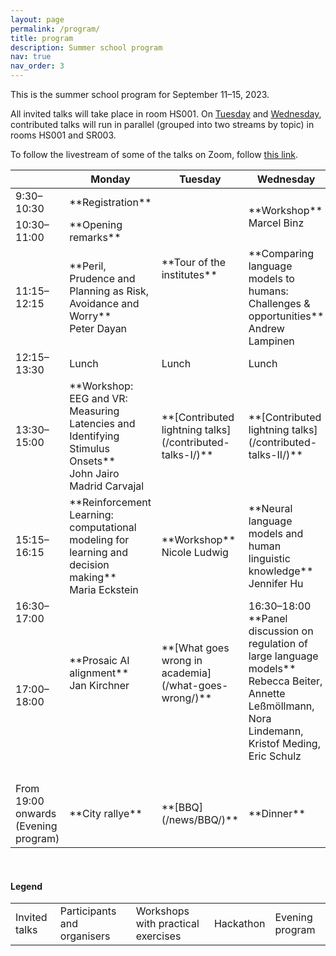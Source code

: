 ```yaml
---
layout: page
permalink: /program/
title: program
description: Summer school program
nav: true
nav_order: 3
---
```



This is the summer school program for September 11–15, 2023.

All invited talks will take place in room HS001. On [Tuesday](/contributed-talks-I/) and [Wednesday](/contributed-talks-II/), contributed talks will run in parallel (grouped into two streams by topic) in rooms HS001 and SR003.

To follow the livestream of some of the talks on Zoom, follow [this link](https://zoom.us/my/polina.tsvilodub).

<table class="table-responsive">
  <thead>
    <tr>
      <th scope="col"></th>
      <th scope="col">Monday</th>
      <th scope="col">Tuesday</th>
      <th scope="col">Wednesday</th>
      <th scope="col">Thursday</th>
      <th scope="col">Friday</th>
    </tr>
  </thead>
  <tbody>
    <tr>
        <td> 9:30–10:30 </td>
        <td markdown="span" class="table-warning"> **Registration** </td>
        <td markdown="span" rowspan="3" class="table-warning"> **Tour of the institutes** </td>
        <td markdown="span" rowspan="2" class="table-danger"> **Workshop** <br> Marcel Binz </td>
        <td markdown="span" rowspan="3" class="table-info"> **Hackathon / "Cognithon" / "Neurothon"** </td>
        <td markdown="span" rowspan="2" class="table-danger"> **Science communication seminar** </td>
    </tr>
    <tr>
        <td> 10:30–11:00 </td>
        <td markdown="span" class="table-warning"> **Opening remarks** </td>
    </tr>
    <tr>
        <td> 11:15–12:15 </td>
        <td markdown="span" class="table-primary"> **Peril, Prudence and Planning as Risk, Avoidance and Worry** <br> Peter Dayan </td>
        <td markdown="span" class="table-primary"> **Comparing language models to humans: Challenges & opportunities** <br> Andrew Lampinen </td>
        <td markdown="span" class="table-info">**Work on 5-min pitches**</td>
    </tr>
    <tr>
        <td> 12:15–13:30 </td>
        <td> Lunch </td>
        <td> Lunch </td>
        <td> Lunch </td>
        <td> Lunch </td>
        <td> Lunch </td>
    </tr>
    <tr>
        <td> 13:30–15:00 </td>
        <td markdown="span" class="table-danger"> **Workshop: EEG and VR: Measuring Latencies and Identifying Stimulus Onsets** <br> John Jairo Madrid Carvajal </td>
        <td markdown="span" class="table-warning"> **[Contributed lightning talks](/contributed-talks-I/)** </td>
        <td markdown="span" class="table-warning"> **[Contributed lightning talks](/contributed-talks-II/)** </td>
        <td markdown="span" rowspan="8" class="table-info"> **Hackathon** </td>
        <td markdown="span" class="table-info"> **5-min pitches** </td>
    </tr>
    <tr>
        <td rowspan="2"> 15:15–16:15 </td>
        <td markdown="span" rowspan="2" class="table-primary"> **Reinforcement Learning: computational modeling for learning and decision making** <br> Maria Eckstein </td>
        <td markdown="span" rowspan="2" class="table-danger"> **Workshop** <br> Nicole Ludwig </td>
        <td markdown="span" rowspan="2" class="table-primary"> **Neural language models and human linguistic knowledge** <br> Jennifer Hu</td>
        <td markdown="span" class="table-warning">**Announcing hackathon winners & Closing remarks**</td>
    </tr>
    <tr>
        <td markdown="span" rowspan="2" class="table-primary"> 16:00–17:00 **Title TBA** <br> Noah Goodman </td>
    </tr>
    <tr>
        <td> 16:30–17:00 </td>
        <td markdown="span" rowspan="2" class="table-primary"> **Prosaic AI alignment** <br> Jan Kirchner </td>
        <td markdown="span" rowspan="2" class="table-danger"> **[What goes wrong in academia](/what-goes-wrong/)**</td>
        <td markdown="span" rowspan="3" class="table-primary">16:30–18:00 <br> **Panel discussion on regulation of large language models** <br> Rebecca Beiter, Annette Leßmöllmann, Nora Lindemann, Kristof Meding, Eric Schulz</td>
    </tr>
    <tr>
        <td rowspan="2"> 17:00–18:00 </td>
    </tr>
    <tr>
        <td> &nbsp; </td>
        <td> &nbsp; </td>
        <td> &nbsp; </td>
    </tr>
    <tr>
        <td> &nbsp; </td>
        <td> &nbsp; </td>
        <td> &nbsp; </td>
        <td> &nbsp; </td>
    </tr>
    <tr>
        <td> From 19:00 onwards (Evening program) </td>
        <td markdown="span" class="table-success"> **City rallye** </td>
        <td markdown="span" class="table-success"> **[BBQ](/news/BBQ/)** </td>
        <td markdown="span" class="table-success"> **Dinner** </td>
        <td></td>
    </tr>
  </tbody>
</table>

<br>

#### Legend

<table class="table-responsive">
  <tbody>
    <tr>
        <td class="table-primary">Invited talks</td>
        <td class="table-warning">Participants and organisers</td>
        <td  class="table-danger">Workshops with practical exercises</td>
        <td class="table-info">Hackathon</td>
        <td class="table-success">Evening program</td>
    </tr>
  </tbody>
</table>
